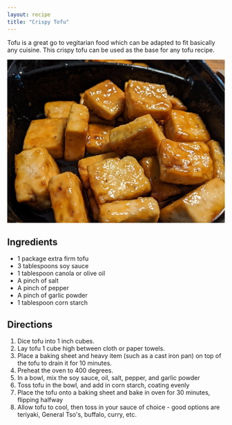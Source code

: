 ```yaml
---
layout: recipe
title: "Crispy Tofu"
---
```


Tofu is a great go to vegitarian food which can be adapted to fit basically any cuisine. This crispy tofu can be used as the base for any tofu recipe.

![Tofu](/assets/images/posts/tofu.jpg)

## Ingredients

- 1 package extra firm tofu
- 3 tablespoons soy sauce
- 1 tablespoon canola or olive oil
- A pinch of salt
- A pinch of pepper
- A pinch of garlic powder
- 1 tablespoon corn starch

## Directions

1. Dice tofu into 1 inch cubes.
2. Lay tofu 1 cube high between cloth or paper towels.
3. Place a baking sheet and heavy item (such as a cast iron pan) on top of the tofu to drain it for 10 minutes.
4. Preheat the oven to 400 degrees.
5. In a bowl, mix the soy sauce, oil, salt, pepper, and garlic powder
6. Toss tofu in the bowl, and add in corn starch, coating evenly
7. Place the tofu onto a baking sheet and bake in oven for 30 minutes, flipping halfway
8. Allow tofu to cool, then toss in your sauce of choice - good options are teriyaki, General Tso's, buffalo, curry, etc.
